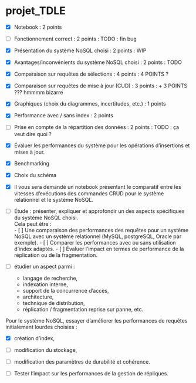 # projet_TDLE

- [x] Notebook : 2 points
- [ ] Fonctionnement correct : 2 points : TODO : fin bug 
- [x] Présentation du système NoSQL choisi : 2 points : WIP
- [x] Avantages/inconvénients du système NoSQL choisi : 2 points : TODO 
- [x] Comparaison sur requêtes de sélections : 4 points : 4 POINTS ?
- [x] Comparaison sur requêtes de mise à jour (CUD) : 3 points : + 3 POINTS ??? hmmmm bizarre
- [x] Graphiques (choix du diagrammes, incertitudes, etc.) : 1 points 
- [x] Performance avec / sans index : 2 points
- [ ] Prise en compte de la répartition des données : 2 points : TODO : ça veut dire quoi ?

- [x]  Évaluer les performances du système pour les opérations d’insertions et mises à jour.
- [x] Benchmarking 
- [x] Choix du schéma
- [x] Il vous sera demandé un notebook présentant le comparatif entre les vitesses d’exécutions des commandes CRUD pour le système relationnel et le système NoSQL.



- [ ] Étude : présenter, expliquer et approfondir un des aspects spécifiques du
système NoSQL choisi.  
    Cela peut être :    
        - [ ] Une comparaison des performances des requêtes pour un système
        NoSQL avec un système relationnel (MySQL, postgreSQL, Oracle
        par exemple).
        - [ ] Comparer les performances avec ou sans utilisation d’index
        adaptés.
        - [ ] Évaluer l’impact en termes de performance de la réplication ou de la
        fragmentation.

- [ ] étudier un aspect parmi : 
    - langage de recherche,
    - indexation interne, 
    - support de la concurrence d’accès, 
    - architecture, 
    - technique de distribution, 
    - réplication / fragmentation reprise sur panne, etc.


Pour le système NoSQL, essayer d’améliorer les performances de requêtes
initialement lourdes choisies : 
- [x] création d’index, 
- [ ] modification du stockage, 
- [ ] modification des paramètres de durabilité et cohérence.

- [ ] Tester l’impact sur les performances de la gestion de répliques.